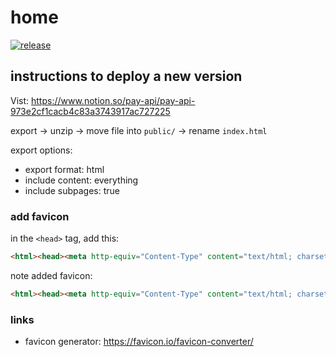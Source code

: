 # home

[![release](https://github.com/pay-api/home/actions/workflows/release.yml/badge.svg)](https://github.com/pay-api/home/actions/workflows/release.yml)

## instructions to deploy a new version

Vist: <https://www.notion.so/pay-api/pay-api-973e2cf1cacb4c83a3743917ac727225>

export -> unzip -> move file into `public/` -> rename `index.html`

export options:
- export format: html
- include content: everything
- include subpages: true

### add favicon

in the `<head>` tag, add this:

```html
<html><head><meta http-equiv="Content-Type" content="text/html; charset=utf-8"/><title>pay-api</title><style>
```
note added favicon:

```html
<html><head><meta http-equiv="Content-Type" content="text/html; charset=utf-8"/><title>pay-api</title><link rel="icon" type="image/png" href="favicon.png"><style>
```

### links
- favicon generator: <https://favicon.io/favicon-converter/>
